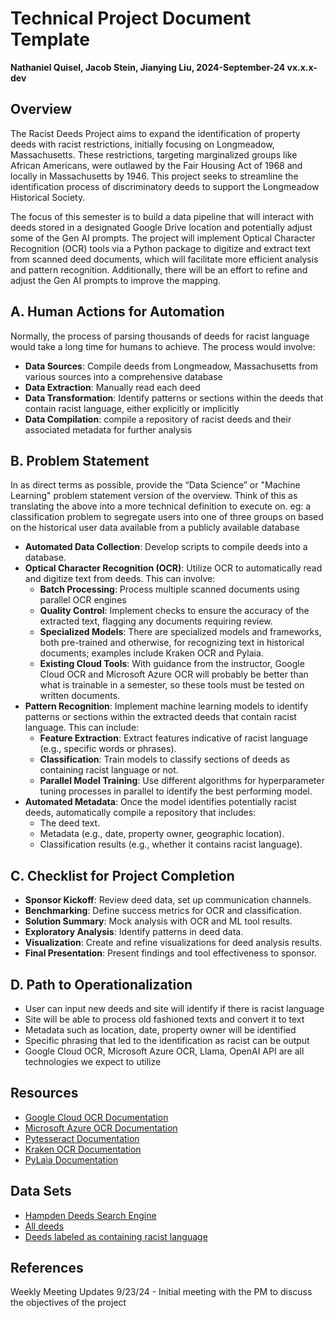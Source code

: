 # Technical Project Document Template
**Nathaniel Quisel, Jacob Stein, Jianying Liu, 2024-September-24 vx.x.x-dev**

## Overview
The Racist Deeds Project aims to expand the identification of property deeds with racist restrictions, initially focusing on Longmeadow, Massachusetts. These restrictions, targeting marginalized groups like African Americans, were outlawed by the Fair Housing Act of 1968 and locally in Massachusetts by 1946. This project seeks to streamline the identification process of discriminatory deeds to support the Longmeadow Historical Society.

The focus of this semester is to build a data pipeline that will interact with deeds stored in a designated Google Drive location and potentially adjust some of the Gen AI prompts. The project will implement Optical Character Recognition (OCR) tools via a Python package to digitize and extract text from scanned deed documents, which will facilitate more efficient analysis and pattern recognition. Additionally, there will be an effort to refine and adjust the Gen AI prompts to improve the mapping.

## A. Human Actions for Automation
Normally, the process of parsing thousands of deeds for racist language would take a long time for humans to achieve. The process would involve:
- **Data Sources**: Compile deeds from Longmeadow, Massachusetts from various sources into a comprehensive database
- **Data Extraction**: Manually read each deed
- **Data Transformation**: Identify patterns or sections within the deeds that contain racist language, either explicitly or implicitly
- **Data Compilation**: compile a repository of racist deeds and their associated metadata for further analysis

## B. Problem Statement
In as direct terms as possible, provide the “Data Science” or "Machine Learning" problem statement version of the overview. Think of this as translating the above into a more technical definition to execute on. eg: a classification problem to segregate users into one of three groups on based on the historical user data available from a publicly available database

- **Automated Data Collection**: Develop scripts to compile deeds into a database.
- **Optical Character Recognition (OCR)**: Utilize OCR to automatically read and digitize text from deeds. This can involve:
  - **Batch Processing**: Process multiple scanned documents using parallel OCR engines
  - **Quality Control**: Implement checks to ensure the accuracy of the extracted text, flagging any documents requiring review.
  - **Specialized Models**: There are specialized models and frameworks, both pre-trained and otherwise, for recognizing text in historical documents; examples include Kraken OCR and Pylaia.
  - **Existing Cloud Tools**: With guidance from the instructor, Google Cloud OCR and Microsoft Azure OCR will probably be better than what is trainable in a semester, so these tools must be tested on written documents.
- **Pattern Recognition**: Implement machine learning models to identify patterns or sections within the extracted deeds that contain racist language. This can include:
  - **Feature Extraction**: Extract features indicative of racist language (e.g., specific words or phrases).
  - **Classification**: Train models to classify sections of deeds as containing racist language or not.
  - **Parallel Model Training**: Use different algorithms for hyperparameter tuning processes in parallel to identify the best performing model.
- **Automated Metadata**: Once the model identifies potentially racist deeds, automatically compile a repository that includes:
  - The deed text.
  - Metadata (e.g., date, property owner, geographic location).
  - Classification results (e.g., whether it contains racist language).

## C. Checklist for Project Completion
- **Sponsor Kickoff**: Review deed data, set up communication channels.
- **Benchmarking**: Define success metrics for OCR and classification.
- **Solution Summary**: Mock analysis with OCR and ML tool results.
- **Exploratory Analysis**: Identify patterns in deed data.
- **Visualization**: Create and refine visualizations for deed analysis results.
- **Final Presentation**: Present findings and tool effectiveness to sponsor.

## D. Path to Operationalization
- User can input new deeds and site will identify if there is racist language
- Site will be able to process old fashioned texts and convert it to text
- Metadata such as location, date, property owner will be identified
- Specific phrasing that led to the identification as racist can be output
- Google Cloud OCR, Microsoft Azure OCR, Llama, OpenAI API are all technologies we expect to utilize

## Resources
- [Google Cloud OCR Documentation](https://cloud.google.com/use-cases/ocr)
- [Microsoft Azure OCR Documentation](https://learn.microsoft.com/en-us/azure/ai-services/computer-vision/overview-ocr)
- [Pytesseract Documentation](https://pytesseract.readthedocs.io/en/latest/)
- [Kraken OCR Documentation](https://kraken.re/main/index.html)
- [PyLaia Documentation](https://github.com/jpuigcerver/PyLaia)

## Data Sets
- [Hampden Deeds Search Engine](https://search.hampdendeeds.com/ALIS/WW400R.HTM?WSIQTP=LR01D&WSKYCD=N)
- [All deeds](https://drive.google.com/drive/folders/1V9x-24SeIQlAyOeVQRXbRElQaw_ig6il?usp=sharing)
- [Deeds labeled as containing racist language](https://github.com/BU-Spark/pitne-land-use-mass/blob/main/Database%20of%20Racist%20Deeds%20-%20Discriminated_Group_Deeds.csv)

## References
Weekly Meeting Updates
9/23/24 - Initial meeting with the PM to discuss the objectives of the project
